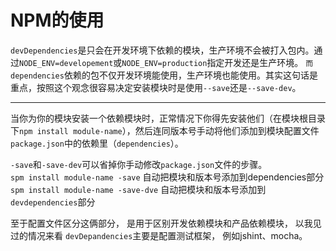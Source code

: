 # NPM的使用

`devDependencies`是只会在开发环境下依赖的模块，生产环境不会被打入包内。通过`NODE_ENV=developement`或`NODE_ENV=production`指定开发还是生产环境。
`而dependencies`依赖的包不仅开发环境能使用，生产环境也能使用。其实这句话是重点，按照这个观念很容易决定安装模块时是使用`--save`还是`--save-dev`。

---

当你为你的模块安装一个依赖模块时，正常情况下你得先安装他们（在模块根目录下`npm install module-name`），然后连同版本号手动将他们添加到模块配置文件`package.json`中的依赖里（`dependencies`）。

`-save`和`-save-dev`可以省掉你手动修改`package.json`文件的步骤。   
`spm install module-name -save` 自动把模块和版本号添加到dependencies部分   
`spm install module-name -save-dve` 自动把模块和版本号添加到`devdependencies`部分

至于配置文件区分这俩部分， 是用于区别开发依赖模块和产品依赖模块， 以我见过的情况来看 `devDepandencies`主要是配置测试框架， 例如jshint、mocha。